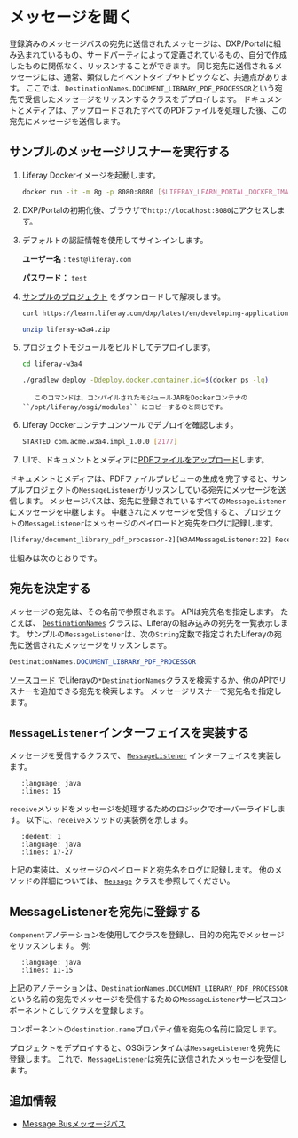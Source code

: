 # メッセージを聞く

登録済みのメッセージバスの宛先に送信されたメッセージは、DXP/Portalに組み込まれているもの、サードパーティによって定義されているもの、自分で作成したものに関係なく、リッスンすることができます。 同じ宛先に送信されるメッセージには、通常、類似したイベントタイプやトピックなど、共通点があります。 ここでは、`DestinationNames.DOCUMENT_LIBRARY_PDF_PROCESSOR`という宛先で受信したメッセージをリッスンするクラスをデプロイします。 ドキュメントとメディアは、アップロードされたすべてのPDFファイルを処理した後、この宛先にメッセージを送信します。

<a name="run-the-example-message-listener" />

## サンプルのメッセージリスナーを実行する

1.  Liferay Dockerイメージを起動します。

    ```bash
    docker run -it -m 8g -p 8080:8080 [$LIFERAY_LEARN_PORTAL_DOCKER_IMAGE$]
    ```

1. DXP/Portalの初期化後、ブラウザで`http://localhost:8080`にアクセスします。

1. デフォルトの認証情報を使用してサインインします。

    **ユーザー名** : `test@liferay.com`

    **パスワード：** `test`

1. [サンプルのプロジェクト](dxp/latest/en/developing-applications/core-frameworks/message-bus/liferay-w3a4.zip) をダウンロードして解凍します。

    ```bash
    curl https://learn.liferay.com/dxp/latest/en/developing-applications/core-frameworks/message-bus/liferay-w3a4.zip -O
    ```

    ```bash
    unzip liferay-w3a4.zip
    ```

1. プロジェクトモジュールをビルドしてデプロイします。

    ```bash
    cd liferay-w3a4
    ```

    ```bash
    ./gradlew deploy -Ddeploy.docker.container.id=$(docker ps -lq)
    ```

    ```{note}
       このコマンドは、コンパイルされたモジュールJARをDockerコンテナの ``/opt/liferay/osgi/modules`` にコピーするのと同じです。
    ```

1. Liferay Dockerコンテナコンソールでデプロイを確認します。

    ```bash
    STARTED com.acme.w3a4.impl_1.0.0 [2177]
    ```

1. UIで、ドキュメントとメディアに[PDFファイルをアップロード](../../../content-authoring-and-management/documents-and-media/uploading-and-managing/uploading-files.md)します。

ドキュメントとメディアは、PDFファイルプレビューの生成を完了すると、サンプルプロジェクトの`MessageListener`がリッスンしている宛先にメッセージを送信します。 メッセージバスは、宛先に登録されているすべての`MessageListener`にメッセージを中継します。 中継されたメッセージを受信すると、プロジェクトの`MessageListener`はメッセージのペイロードと宛先をログに記録します。

```bash
[liferay/document_library_pdf_processor-2][W3A4MessageListener:22] Received message payload [Ljava.lang.Object;@6df886c1 at destination liferay/document_library_pdf_processor
```

仕組みは次のとおりです。

<a name="determine-the-destination" />

## 宛先を決定する

メッセージの宛先は、その名前で参照されます。 APIは宛先名を指定します。 たとえば、 [`DestinationNames`](https://github.com/liferay/liferay-portal/blob/[$LIFERAY_LEARN_PORTAL_GIT_TAG$]/portal-kernel/src/com/liferay/portal/kernel/messaging/DestinationNames.java) クラスは、Liferayの組み込みの宛先を一覧表示します。 サンプルの`MessageListener`は、次の`String`定数で指定されたLiferayの宛先に送信されたメッセージをリッスンします。

```java
DestinationNames.DOCUMENT_LIBRARY_PDF_PROCESSOR
```

[ソースコード](https://github.com/liferay/liferay-portal/tree/[$LIFERAY_LEARN_PORTAL_GIT_TAG$]) でLiferayの`*DestinationNames`クラスを検索するか、他のAPIでリスナーを追加できる宛先を検索します。 メッセージリスナーで宛先名を指定します。

<a name="implement-the-messagelistener-interface" />

## `MessageListener`インターフェイスを実装する

メッセージを受信するクラスで、 [`MessageListener`](https://github.com/liferay/liferay-portal/blob/[$LIFERAY_LEARN_PORTAL_GIT_TAG$]/portal-kernel/src/com/liferay/portal/kernel/messaging/MessageListener.java) インターフェイスを実装します。

```{literalinclude} ./listening-for-messages/resources/liferay-w3a4.zip/w3a4-impl/src/main/java/com/acme/w3a4/internal/messaging/W3A4MessageListener.java
   :language: java
   :lines: 15
```

`receive`メソッドをメッセージを処理するためのロジックでオーバーライドします。 以下に、`receive`メソッドの実装例を示します。

```{literalinclude} ./listening-for-messages/resources/liferay-w3a4.zip/w3a4-impl/src/main/java/com/acme/w3a4/internal/messaging/W3A4MessageListener.java
   :dedent: 1
   :language: java
   :lines: 17-27
```

上記の実装は、メッセージのペイロードと宛先名をログに記録します。 他のメソッドの詳細については、 [`Message`](https://github.com/liferay/liferay-portal/blob/[$LIFERAY_LEARN_PORTAL_GIT_TAG$]/portal-kernel/src/com/liferay/portal/kernel/messaging/MessageListener.java) クラスを参照してください。

<a name="register-your-messagelistener-with-the-destination" />

## MessageListenerを宛先に登録する

`Component`アノテーションを使用してクラスを登録し、目的の宛先でメッセージをリッスンします。 例:

```{literalinclude} ./listening-for-messages/resources/liferay-w3a4.zip/w3a4-impl/src/main/java/com/acme/w3a4/internal/messaging/W3A4MessageListener.java
   :language: java
   :lines: 11-15
```

上記のアノテーションは、`DestinationNames.DOCUMENT_LIBRARY_PDF_PROCESSOR`という名前の宛先でメッセージを受信するための`MessageListener`サービスコンポーネントとしてクラスを登録します。

コンポーネントの`destination.name`プロパティ値を宛先の名前に設定します。

プロジェクトをデプロイすると、OSGiランタイムは`MessageListener`を宛先に登録します。 これで、`MessageListener`は宛先に送信されたメッセージを受信します。

<a name="additional-information" />

## 追加情報

* [Message Busメッセージバス](../message-bus.md)

